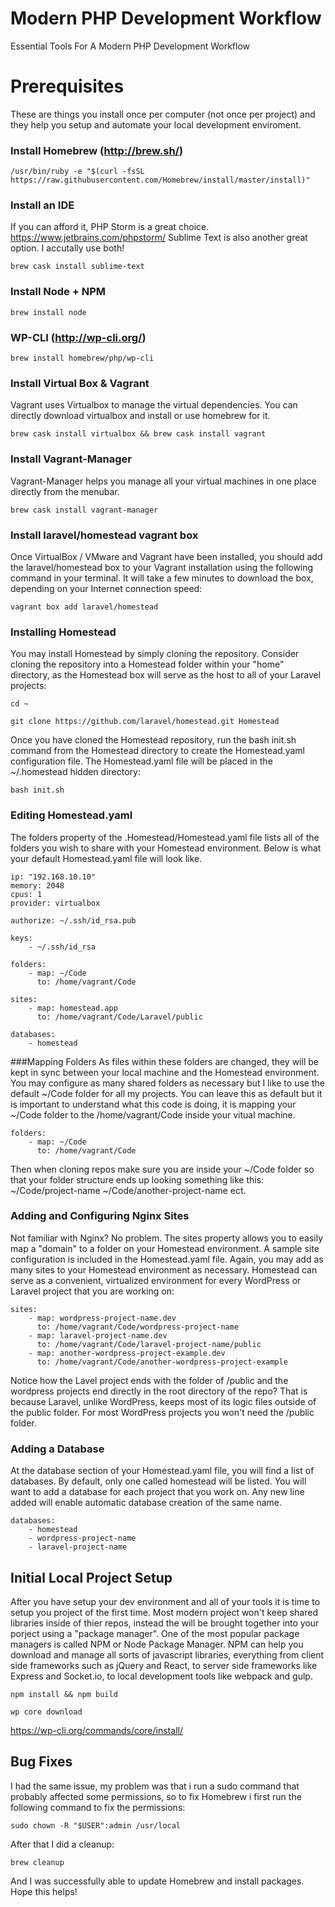 # Modern PHP Development Workflow
Essential Tools For A Modern PHP Development Workflow




# Prerequisites 
These are things you install once per computer (not once per project) and they help you setup and automate your local development enviroment.  
### Install Homebrew (http://brew.sh/)
```
/usr/bin/ruby -e "$(curl -fsSL https://raw.githubusercontent.com/Homebrew/install/master/install)"
```
### Install an IDE 
If you can afford it, PHP Storm is a great choice. https://www.jetbrains.com/phpstorm/
Sublime Text is also another great option. I accutally use both! 
```
brew cask install sublime-text
```
### Install Node + NPM 
```
brew install node
```
### WP-CLI (http://wp-cli.org/)
```
brew install homebrew/php/wp-cli
```
### Install Virtual Box & Vagrant
Vagrant uses Virtualbox to manage the virtual dependencies. You can directly download virtualbox and install or use homebrew for it.
```
brew cask install virtualbox && brew cask install vagrant
```
### Install Vagrant-Manager 
Vagrant-Manager helps you manage all your virtual machines in one place directly from the menubar.
```
brew cask install vagrant-manager
```
### Install laravel/homestead vagrant box
Once VirtualBox / VMware and Vagrant have been installed, you should add the laravel/homestead box to your Vagrant installation using the following command in your terminal. It will take a few minutes to download the box, depending on your Internet connection speed:
```
vagrant box add laravel/homestead
```
### Installing Homestead
You may install Homestead by simply cloning the repository. Consider cloning the repository into a Homestead folder within your "home" directory, as the Homestead box will serve as the host to all of your Laravel projects:
```
cd ~

git clone https://github.com/laravel/homestead.git Homestead
```
Once you have cloned the Homestead repository, run the bash init.sh command from the Homestead directory to create the Homestead.yaml configuration file. The Homestead.yaml file will be placed in the ~/.homestead hidden directory:
```
bash init.sh
```
### Editing Homestead.yaml
The folders property of the .Homestead/Homestead.yaml file lists all of the folders you wish to share with your Homestead environment. Below is what your default Homestead.yaml file will look like. 

```
ip: "192.168.10.10"
memory: 2048
cpus: 1
provider: virtualbox

authorize: ~/.ssh/id_rsa.pub

keys:
    - ~/.ssh/id_rsa

folders:
    - map: ~/Code
      to: /home/vagrant/Code

sites:
    - map: homestead.app
      to: /home/vagrant/Code/Laravel/public

databases:
    - homestead
```

###Mapping Folders
As files within these folders are changed, they will be kept in sync between your local machine and the Homestead environment. You may configure as many shared folders as necessary but I like to use the default ~/Code folder for all my projects. You can leave this as default but it is important to understand what this code is doing, it is mapping your ~/Code folder to the /home/vagrant/Code inside your vitual machine. 
```
folders:
    - map: ~/Code
      to: /home/vagrant/Code
```
Then when cloning repos make sure you are inside your  ~/Code folder so that your folder structure ends up looking something like this:  ~/Code/project-name  ~/Code/another-project-name ect. 

### Adding and Configuring Nginx Sites

Not familiar with Nginx? No problem. The sites property allows you to easily map a "domain" to a folder on your Homestead environment. A sample site configuration is included in the Homestead.yaml file. Again, you may add as many sites to your Homestead environment as necessary. Homestead can serve as a convenient, virtualized environment for every WordPress or Laravel project that you are working on: 
```
sites:
    - map: wordpress-project-name.dev
      to: /home/vagrant/Code/wordpress-project-name
    - map: laravel-project-name.dev
      to: /home/vagrant/Code/laravel-project-name/public
    - map: another-wordpress-project-example.dev
      to: /home/vagrant/Code/another-wordpress-project-example
```
Notice how the Lavel project ends with the folder of /public and the wordpress projects end directly in the root directory of the repo? That is because Laravel, unlike WordPress, keeps most of its logic files outside of the public folder. For most WordPress projects you won't need the /public folder. 
### Adding a Database
At the database section of your Homestead.yaml file, you will find a list of databases. By default, only one called homestead will be listed. You will want to add a database for each project that you work on. Any new line added will enable automatic database creation of the same name.
```
databases:
    - homestead
    - wordpress-project-name
    - laravel-project-name
```    
## Initial Local Project Setup

After you have setup your dev environment and all of your tools it is time to setup you project of the first time. Most modern project won't keep shared libraries inside of thier repos, instead the will be brought together into your porject using a "package manager". One of the most popular package managers is called NPM or Node Package Manager. NPM can help you download and manage all sorts of javascript libraries, everything from client side frameworks such as jQuery and React, to server side frameworks like Express and Socket.io, to local development tools like webpack and gulp.



```
npm install && npm build
```

```
wp core download
```
https://wp-cli.org/commands/core/install/

## Bug Fixes 

I had the same issue, my problem was that i run a sudo command that probably affected some permissions, so to fix Homebrew i first run the following command to fix the permissions:
```
sudo chown -R "$USER":admin /usr/local
```
After that I did a cleanup:
```
brew cleanup
```
And I was successfully able to update Homebrew and install packages.
Hope this helps!
